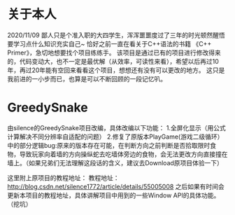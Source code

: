 # 关于本人
2020/11/09
鄙人只是个准入职的大四学生，浑浑噩噩度过了三年的时光顿然醒悟要学习点什么知识充实自己~
恰好之前一直在看关于C++语法的书籍 《C++ Primer》，急切地想要找个项目练练手。
该项目是通过已有的项目进行修改得来的，代码变动大，也不一定是最优解（从效率，可读性来看），希望以后再过10年，再过20年能有空回来看看这个项目，想想还有没有可以更改的地方。
这只是我前进的一小步而已，也算是可以不断回顾的一段记忆叭。

# GreedySnake
由silence的GreedySnake项目改编，具体改编以下功能：
1.全屏化显示（用公式计算解决不同分辨率自适配的问题）
2.修复了原版本PlayGame(游戏二级循环）中的部分逻辑bug:原来的版本存在可能，在判断方向之前判断是否拾取限时食物，导致玩家向着墙的方向操纵蛇去吃墙体旁边的食物，会无法更改方向直接撞在墙上。（如果兄弟们无法理解这段话的含义，建议去Download原项目体验一下）

这里附上原项目的教程地址：
教程地址：http://blog.csdn.net/silence1772/article/details/55005008
之后如果有时间会更新本项目的教程地址，具体讲解项目中用到的一些Window API的具体功能。（挖坑）



